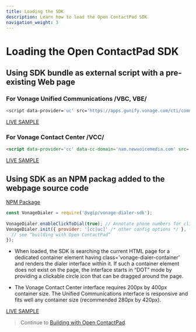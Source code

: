 ```yaml
---
title: Loading the SDK
description: Learn how to load the Open ContactPad SDK
navigation_weight: 3
---
```


#  Loading the Open ContactPad SDK

##  Using SDK bundle as external script with a pre-existing Web page

### For Vonage Unified Communications /VBC, VBE/
``` bash
<script data-provider='uc' src='https://apps.gunify.vonage.com/cti/common/vonage.dialer.sdk.js'></script>
```

[LIVE SAMPLE](https://plnkr.co/edit/Hla8wmRvHPNTxe30?preview)

### For Vonage Contact Center /VCC/
``` html
<script data-provider='cc' data-cc-domain='nam.newvoicemedia.com' src='https://apps.gunify.vonage.com/cti/common/vonage.dialer.sdk.js'></script>
```
[LIVE SAMPLE](https://plnkr.co/edit/0I3NDs1soJYNxkZU?preview)

##  Using SDK as an NPM packag added to the webpage source code

[NPM Package](https://www.npmjs.com/package/@vgip/vonage-dialer-sdk)

``` javascript
const VonageDialer = require('@vgip/vonage-dialer-sdk');
 
VonageDialer.enableClickToDial(true); // Annotate phone numbers for click-to-dial
VonageDialer.init({ provider: '[cc|uc]' /* other config options */ }, (dialer) => { 
  // see “building with Open ContactPad”
});
```

* When loaded, the SDK is searching the current HTML page for a dedicated container element having class='vonage-dialer-container' and renders the dialer interface within it. If such a container element does not exist on the page, the interface starts in “DOT” mode by providing a clickable circle icon that can be dragged around the page.

* The Vonage Contact Center  interface requires 200px by 400px container size. The Unified Communications interface is responsive and fits well any container size (recommended 280px by 420px).

[LIVE SAMPLE](https://plnkr.co/edit/CxOH2DS4RJFwGxLH?preview)

> Continue to [Building with Open ContactPad](building-contactpad).